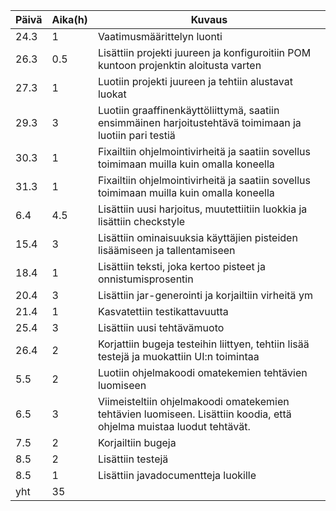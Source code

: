 **Päivä**	| **Aika(h)**	|	**Kuvaus**
----------|-------------|-----------
24.3			|1|				Vaatimusmäärittelyn luonti
26.3      |0.5|     Lisättiin projekti juureen ja konfiguroitiin POM kuntoon projenktin aloitusta varten
27.3  |1| Luotiin projekti juureen ja tehtiin alustavat luokat
29.3   |3| Luotiin graaffinenkäyttöliittymä, saatiin ensimmäinen harjoitustehtävä toimimaan ja luotiin pari testiä
30.3 |1| Fixailtiin ohjelmointivirheitä ja saatiin sovellus toimimaan muilla kuin omalla koneella
31.3 |1| Fixailtiin ohjelmointivirheitä ja saatiin sovellus toimimaan muilla kuin omalla koneella
6.4 |4.5| Lisättiin uusi harjoitus, muutettiitiin luokkia ja lisättiin checkstyle
15.4 |3| Lisättiin ominaisuuksia käyttäjien pisteiden lisäämiseen ja tallentamiseen
18.4 |1| Lisättiin teksti, joka kertoo pisteet ja onnistumisprosentin
20.4 |3| Lisättiin jar-generointi ja korjailtiin virheitä ym
21.4 |1| Kasvatettiin testikattavuutta
25.4 |3| Lisättiin uusi tehtävämuoto
26.4 |2| Korjattiin bugeja testeihin liittyen, tehtiin lisää testejä ja muokattiin UI:n toimintaa
5.5 |2| Luotiin ohjelmakoodi omatekemien tehtävien luomiseen
6.5 |3| Viimeisteltiin ohjelmakoodi omatekemien tehtävien luomiseen. Lisättiin koodia, että ohjelma muistaa luodut tehtävät.
7.5 |2| Korjailtiin bugeja
8.5 |2| Lisättiin testejä
8.5 |1| Lisättiin javadocumentteja luokille
yht |35|
